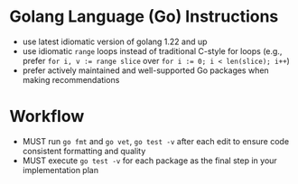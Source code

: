# Golang Language (Go) Instructions

- use latest idiomatic version of golang 1.22 and up
- use idiomatic `range` loops instead of traditional C-style for loops (e.g., prefer `for i, v := range slice` over `for i := 0; i < len(slice); i++`)
- prefer actively maintained and well-supported Go packages when making recommendations

# Workflow

- MUST run `go fmt` and `go vet`, `go test -v` after each edit to ensure code consistent formatting and quality
- MUST execute `go test -v` for each package as the final step in your implementation plan
